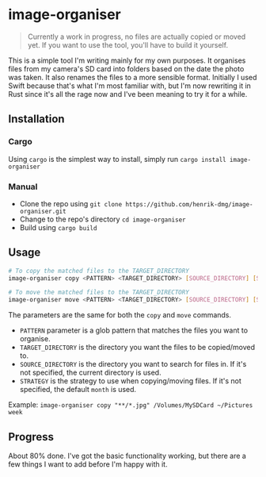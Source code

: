 # image-organiser

> Currently a work in progress, no files are actually copied or moved yet. If you want to use the tool, you'll have to build it yourself.

This is a simple tool I'm writing mainly for my own purposes. It organises files from my camera's SD card into folders based on the date the photo was taken. It also renames the files to a more sensible format.
Initially I used Swift because that's what I'm most familiar with, but I'm now rewriting it in Rust since it's all the rage now and I've been meaning to try it for a while.

## Installation

### Cargo

Using `cargo` is the simplest way to install, simply run `cargo install image-organiser`

### Manual

- Clone the repo using `git clone https://github.com/henrik-dmg/image-organiser.git`
- Change to the repo's directory `cd image-organiser`
- Build using `cargo build`

## Usage

```bash
# To copy the matched files to the TARGET_DIRECTORY
image-organiser copy <PATTERN> <TARGET_DIRECTORY> [SOURCE_DIRECTORY] [STRATEGY]

# To move the matched files to the TARGET_DIRECTORY
image-organiser move <PATTERN> <TARGET_DIRECTORY> [SOURCE_DIRECTORY] [STRATEGY]
```

The parameters are the same for both the `copy` and `move` commands.

- `PATTERN` parameter is a glob pattern that matches the files you want to organise.
- `TARGET_DIRECTORY` is the directory you want the files to be copied/moved to.
- `SOURCE_DIRECTORY` is the directory you want to search for files in. If it's not specified, the current directory is used.
- `STRATEGY` is the strategy to use when copying/moving files. If it's not specified, the default `month` is used.

Example: `image-organiser copy "**/*.jpg" /Volumes/MySDCard ~/Pictures week`

## Progress

About 80% done. I've got the basic functionality working, but there are a few things I want to add before I'm happy with it.
